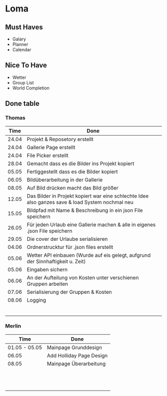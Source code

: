# Loma

## Must Haves

- Galary
- Planner
- Calendar

## Nice To Have

- Wetter
- Group List
- World Completion

## Done table

### Thomas

|     Time | Done     |
|----------|----------|
| 24.04 |  Projekt & Reposetory erstellt        |
| 24.04 | Gallerie Page erstellt|
| 24.04 | File Picker erstellt|
| 28.04 | Gemacht dass es die Bilder ins Projekt kopiert|
| 05.05 | Fertiggestellt dass es die Bilder kopiert|
| 06.05 | Bildüberarbeitung in der Gallerie |
| 08.05 | Auf Bild drücken macht das Bild größer|
| 12.05 | Das Bilder in Projekt kopiert war eine schlechte Idee also ganzes save & load System nochmal neu|
| 15.05 | Bildpfad mit Name & Beschreibung in ein json File speichern|
| 26.05 | Für jeden Urlaub eine Gallerie machen & alle in eigenes .json File speichern|
| 29.05 | Die cover der Urlaube serialisieren         |
| 04.06 | Ordnerstrucktur für .json files erstellt |
| 05.06 | Wetter API einbauen (Wurde auf eis gelegt, aufgrund der Sinnhaftigkeit u. Zeit) |
| 05.06 | Eingaben sichern |
| 06.06 | An der Aufteilung von Kosten unter verschienen Gruppen arbeiten|
| 07.06 | Serialisierung der Gruppen & Kosten|
| 08.06 | Logging |
|          |          |
|          |          |
|          |          |
|          |          |
|          |          |
|          |          |

### Merlin

|     Time | Done     |
|----------|----------|
| 01.05 - 05.05 | Mainpage Grunddesign         |
| 06.05 |   Add Holliday Page Design       |
| 08.05 |   Mainpage Überarbeitung   |
|          |          |
|          |          |
|          |          |
|          |          |
|          |          |
|          |          |
|          |          |
|          |          |
|          |          |
|          |          |
|          |          |
|          |          |
